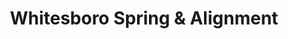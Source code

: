 ---
title: "Whitesboro Spring & Alignment"
url: /whitesboro/whitesboro-spring-und-alignment/
shop: Autowerkstatt
---